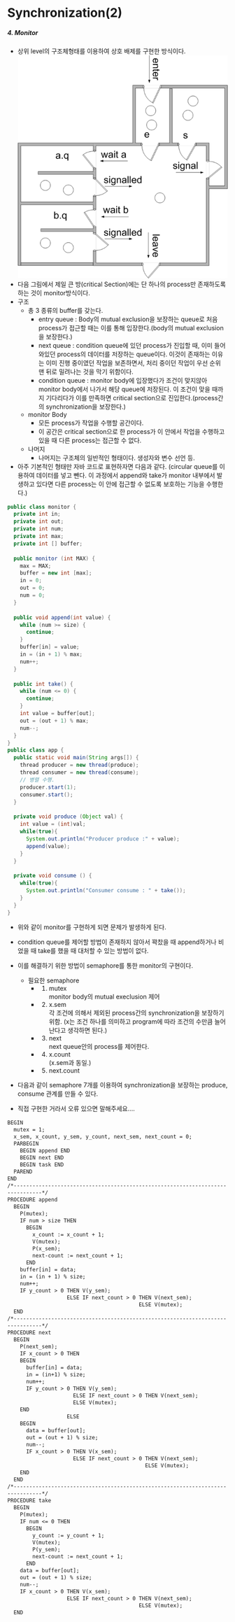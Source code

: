 # Synchronization(2)

##### 4. Monitor
- 상위 level의 구조체형태를 이용하여 상호 배제를 구현한 방식이다.
  <img src="./img/monitor.png">
- 다음 그림에서 제일 큰 방(critical Section)에는 단 하나의 process만 존재하도록 하는 것이 monitor방식이다.
- 구조
  - 총 3 종류의 buffer를 갖는다.
    - entry queue : Body의 mutual exclusion을 보장하는 queue로 처음 process가 접근할 때는 이를 통해 입장한다.(body의 mutual exclusion을 보장한다.)
    - next queue : condition queue에 있던 process가 진입할 때, 이미 들어와있던 process의 데이터를 저장하는 queue이다. 이것이 존재하는 이유는 이미 진행 중이였던 작업을 보존하면서, 처리 중이던 작업이 우선 순위 맨 뒤로 밀려나는 것을 막기 위함이다.
    - condition queue : monitor body에 입장했다가 조건이 맞지않아 monitor body에서 나가서 해당 queue에 저장된다. 이 조건이 맞을 때까지 기다리다가 이를 만족하면 critical section으로 진입한다.(process간의 synchronization을 보장한다.)
  - monitor Body
    - 모든 process가 작업을 수행할 공간이다.
    - 이 공간은 critical section으로 한 process가 이 안에서 작업을 수행하고 있을 때 다른 process는 접근할 수 없다.
  - 나머지
    - 나머지는 구조체의 일반적인 형태이다. 생성자와 변수 선언 등.
- 아주 기본적인 형태만 자바 코드로 표현하자면 다음과 같다. (circular queue를 이용하여 데이터를 넣고 뺀다. 이 과정에서 append와 take가 monitor 내부에서 발생하고 있다면 다른 process는 이 안에 접근할 수 없도록 보호하는 기능을 수행한다.)
```java
public class monitor {
  private int in;
  private int out;
  private int num;
  private int max;
  private int [] buffer;

  public monitor (int MAX) {
    max = MAX;
    buffer = new int [max];
    in = 0;
    out = 0;
    num = 0;
  }

  public void append(int value) {
    while (num >= size) {
      continue;
    }
    buffer[in] = value;
    in = (in + 1) % max;
    num++;
  }

  public int take() {
    while (num <= 0) {
      continue;
    }
    int value = buffer[out];
    out = (out + 1) % max;
    num--;
  }
}
public class app {
  public static void main(String args[]) {
    thread producer = new thread(produce);
    thread consumer = new thread(consume);
    // 병렬 수행.
    producer.start(1);
    consumer.start();
  }

  private void produce (Object val) {
    int value = (int)val;
    while(true){
      System.out.println("Producer produce :" + value);
      append(value);
    }
  }

  private void consume () {
    while(true){
      System.out.println("Consumer consume : " + take());
    }
  }
}
```

- 위와 같이 monitor를 구현하게 되면 문제가 발생하게 된다.
- condition queue를 제어할 방법이 존재하지 않아서 꽉찼을 때 append하거나 비었을 때 take를 했을 때 대처할 수 있는 방법이 없다.
- 이를 해결하기 위한 방법이 semaphore를 통한 monitor의 구현이다.
  - 필요한 semaphore
    - 1. mutex <br>
     monitor body의 mutual execlusion 제어
    - 2. x.sem<br>
    각 조건에 의해서 제외된 process간의 synchronization을 보장하기 위함.
    (x는 조건 하나를 의미하고 program에 따라 조건의 수만큼 늘어난다고 생각하면 된다.)
    - 3. next <br>
    next queue안의 process를 제어한다.
    - 4. x.count<br>
    (x.sem과 동일.)
    - 5. next.count

- 다음과 같이 semaphore 7개를 이용하여 synchronization을 보장하는 produce, consume 관계를 만들 수 있다.
- 직접 구현한 거라서 오류 있으면 말해주세요....
```
BEGIN
  mutex = 1;
  x_sem, x_count, y_sem, y_count, next_sem, next_count = 0;
  PARBEGIN
    BEGIN append END
    BEGIN next END
    BEGIN task END
  PAREND
END
/*-------------------------------------------------------------------------------*/
PROCEDURE append
  BEGIN
    P(mutex);
    IF num > size THEN
      BEGIN
        x_count := x_count + 1;
        V(mutex);
        P(x_sem);
        next-count := next_count + 1;
      END
    buffer[in] = data;
    in = (in + 1) % size;
    num++;
    IF y_count > 0 THEN V(y_sem);
                   ELSE IF next_count > 0 THEN V(next_sem);
                                          ELSE V(mutex);
  END
/*-------------------------------------------------------------------------------*/
PROCEDURE next
  BEGIN
    P(next_sem);
    IF x_count > 0 THEN
    BEGIN
      buffer[in] = data;
      in = (in+1) % size;
      num++;
      IF y_count > 0 THEN V(y_sem);
                     ELSE IF next_count > 0 THEN V(next_sem);
                     ELSE V(mutex);
    END
                   ELSE
    BEGIN
      data = buffer[out];
      out = (out + 1) % size;
      num--;
      IF x_count > 0 THEN V(x_sem);
                     ELSE IF next_count > 0 THEN V(next_sem);
                                            ELSE V(mutex);
    END
  END
/*-------------------------------------------------------------------------------*/
PROCEDURE take
  BEGIN
    P(mutex);
    IF num <= 0 THEN
      BEGIN
        y_count := y_count + 1;
        V(mutex);
        P(y_sem);
        next-count := next_count + 1;
      END
    data = buffer[out];
    out = (out + 1) % size;
    num--;
    IF x_count > 0 THEN V(x_sem);
                   ELSE IF next_count > 0 THEN V(next_sem);
                                          ELSE V(mutex);
  END
```
